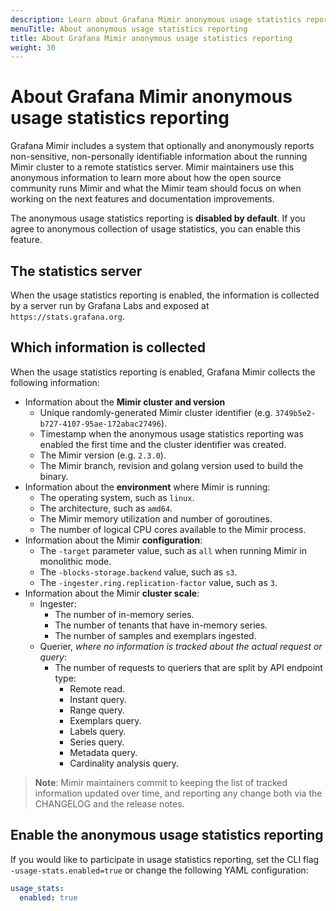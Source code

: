 ```yaml
---
description: Learn about Grafana Mimir anonymous usage statistics reporting
menuTitle: About anonymous usage statistics reporting
title: About Grafana Mimir anonymous usage statistics reporting
weight: 30
---
```


# About Grafana Mimir anonymous usage statistics reporting

Grafana Mimir includes a system that optionally and anonymously reports non-sensitive, non-personally identifiable information about the running Mimir cluster to a remote statistics server.
Mimir maintainers use this anonymous information to learn more about how the open source community runs Mimir and what the Mimir team should focus on when working on the next features and documentation improvements.

The anonymous usage statistics reporting is **disabled by default**.
If you agree to anonymous collection of usage statistics, you can enable this feature.

## The statistics server

When the usage statistics reporting is enabled, the information is collected by a server run by Grafana Labs and exposed at `https://stats.grafana.org`.

## Which information is collected

When the usage statistics reporting is enabled, Grafana Mimir collects the following information:

- Information about the **Mimir cluster and version**
  - Unique randomly-generated Mimir cluster identifier (e.g. `3749b5e2-b727-4107-95ae-172abac27496`).
  - Timestamp when the anonymous usage statistics reporting was enabled the first time and the cluster identifier was created.
  - The Mimir version (e.g. `2.3.0`).
  - The Mimir branch, revision and golang version used to build the binary.
- Information about the **environment** where Mimir is running:
  - The operating system, such as `linux`.
  - The architecture, such as `amd64`.
  - The Mimir memory utilization and number of goroutines.
  - The number of logical CPU cores available to the Mimir process.
- Information about the Mimir **configuration**:
  - The `-target` parameter value, such as `all` when running Mimir in monolithic mode.
  - The `-blocks-storage.backend` value, such as `s3`.
  - The `-ingester.ring.replication-factor` value, such as `3`.
- Information about the Mimir **cluster scale**:
  - Ingester:
    - The number of in-memory series.
    - The number of tenants that have in-memory series.
    - The number of samples and exemplars ingested.
  - Querier, *where no information is tracked about the actual request or query*:
    - The number of requests to queriers that are split by API endpoint type:
      - Remote read.
      - Instant query.
      - Range query.
      - Exemplars query.
      - Labels query.
      - Series query.
      - Metadata query.
      - Cardinality analysis query.

> **Note**: Mimir maintainers commit to keeping the list of tracked information updated over time, and reporting any change both via the CHANGELOG and the release notes.

## Enable the anonymous usage statistics reporting

If you would like to participate in usage statistics reporting, set the CLI flag `-usage-stats.enabled=true` or change the following YAML configuration:

```yaml
usage_stats:
  enabled: true
```
